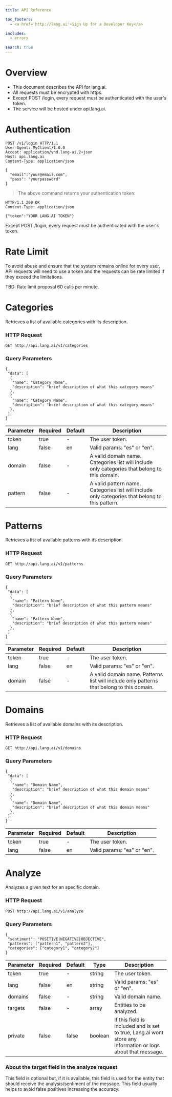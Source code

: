 ```yaml
---
title: API Reference

toc_footers:
  - <a href='http://lang.ai'>Sign Up for a Developer Key</a>

includes:
  - errors

search: true
---
```


# Overview

* This document describes the API for lang.ai.
* All requests must be encrypted with https.
* Except POST /login, every request must be authenticated with the user's token.
* The service will be hosted under api.lang.ai.

# Authentication

```http
POST /v1/login HTTP/1.1
User-Agent: MyClient/1.0.0
Accept: application/vnd.lang-ai.2+json
Host: api.lang.ai
Content-Type: application/json

{
  "email":"your@email.com",
  "pass": "yourpassword"
}
```

> The above command returns your authentication token:

```http
HTTP/1.1 200 OK
Content-Type: application/json

{"token":"YOUR LANG.AI TOKEN"}
```

Except POST /login, every request must be authenticated with the user's token.

# Rate Limit
To avoid abuse and ensure that the system remains online for every user, API requests will need to use a token and the requests can be rate limited if they exceed the limitations.

TBD: Rate limit proposal 60 calls per minute.

# Categories

Retrieves a list of available categories with its description.

### HTTP Request

`GET http://api.lang.ai/v1/categories`

### Query Parameters

```
{
 "data": [
  {
   "name": "Category Name",
   "description": "brief description of what this category means"
  },
  {
   "name": "Category Name",
   "description": "brief description of what this category means"
  },
 ]
}
```

Parameter | Required | Default | Description
--------- | -------  | ------- | -----------
token     | true     | -       |   The user token.
lang      | false    | en      | Valid params: "es" or "en".
domain    | false    | -    | A valid domain name. Categories list will include only categories that belong to this domain.
pattern    | false    | -   | A valid pattern name. Categories list will include only categories that belong to this pattern.

# Patterns

Retrieves a list of available patterns with its description.

### HTTP Request

`GET http://api.lang.ai/v1/patterns`

### Query Parameters

```
{
 "data": [
  {
   "name": "Pattern Name",
   "description": "brief description of what this pattern means"
  },
  {
   "name": "Pattern Name",
   "description": "brief description of what this pattern means"
  },
 ]
}
```

Parameter | Required | Default | Description
--------- | -------  | ------- | -----------
token     | true     | -       | The user token.
lang      | false    | en      | Valid params: "es" or "en".
domain    | false    | -       | A valid domain name. Patterns list will include only patterns that belong to this domain.

# Domains

Retrieves a list of available domains with its description.

### HTTP Request

`GET http://api.lang.ai/v1/domains`

### Query Parameters

```
{
 "data": [
  {
   "name": "Domain Name",
   "description": "brief description of what this domain means"
  },
  {
   "name": "Domain Name",
   "description": "brief description of what this domain means"
  },
 ]
}
```

Parameter | Required | Default | Description
--------- | -------  | ------- | -----------
token     | true     | -       | The user token.
lang      | false    | en      | Valid params: "es" or "en".

# Analyze

Analyzes a given text for an specific domain.

### HTTP Request

`POST http://api.lang.ai/v1/analyze`

### Query Parameters

```
{
 "sentiment": "POSITIVE|NEGATIVE|OBJECTIVE",
 "patterns": ["pattern1", "pattern2"],
 "categories": ["category1", "category2"]
}
```

Parameter | Required | Default | Type | Description
--------- | -------  | ------- | ---- | -----------
token     | true     | -       | string | The user token.
lang      | false    | en      | string | Valid params: "es" or "en".
domains   | false    | -       | string | Valid domain name.
targets   | false    | -       | array | Entities to be analyzed.
private   | false    | false   | boolean | If this field is included and is set to true, Lang.ai wont store any information or logs about that message.

### About the target field in the analyze request

This field is optional but, if it is available, this field is used for the entity that should receive the analysis/sentiment of the message. This field usually helps to avoid false positives increasing the accuracy.
